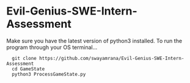# Evil-Genius-SWE-Intern-Assessment

Make sure you have the latest version of python3 installed. To run the program through your OS terminal...
```
  git clone https://github.com/swayamrana/Evil-Genius-SWE-Intern-Assessment
  cd GameState
  python3 ProcessGameState.py
```
